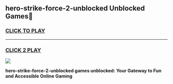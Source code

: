
## hero-strike-force-2-unblocked Unblocked Games👋
<h3>
<a href="https://news.freeplayer.one?title=hero-strike-force-2-unblocked&ref=16F">CLICK TO PLAY</a></h3>
<hr>

<h3>
<a href="https://news.freeplayer.one?title=hero-strike-force-2-unblocked&ref=16F">CLICK 2 PLAY</a>
  
</h3>

<a href="https://news.freeplayer.one?title=hero-strike-force-2-unblocked&ref=16F/"><img src="https://clearcache.store/games.png"></a>


**hero-strike-force-2-unblocked games unblocked: Your Gateway to Fun and Accessible Online Gaming**
